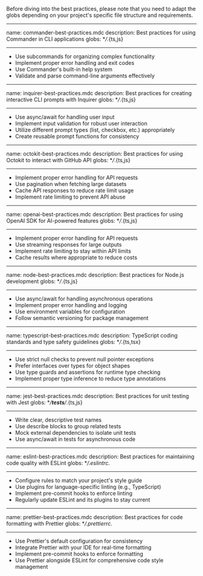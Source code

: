 Before diving into the best practices, please note that you need to adapt the globs depending on your project's specific file structure and requirements.

---

name: commander-best-practices.mdc
description: Best practices for using Commander in CLI applications
globs: \*_/_.{ts,js}

---

- Use subcommands for organizing complex functionality
- Implement proper error handling and exit codes
- Use Commander's built-in help system
- Validate and parse command-line arguments effectively

---

name: inquirer-best-practices.mdc
description: Best practices for creating interactive CLI prompts with Inquirer
globs: \*_/_.{ts,js}

---

- Use async/await for handling user input
- Implement input validation for robust user interaction
- Utilize different prompt types (list, checkbox, etc.) appropriately
- Create reusable prompt functions for consistency

---

name: octokit-best-practices.mdc
description: Best practices for using Octokit to interact with GitHub API
globs: \*_/_.{ts,js}

---

- Implement proper error handling for API requests
- Use pagination when fetching large datasets
- Cache API responses to reduce rate limit usage
- Implement rate limiting to prevent API abuse

---

name: openai-best-practices.mdc
description: Best practices for using OpenAI SDK for AI-powered features
globs: \*_/_.{ts,js}

---

- Implement proper error handling for API requests
- Use streaming responses for large outputs
- Implement rate limiting to stay within API limits
- Cache results where appropriate to reduce costs

---

name: node-best-practices.mdc
description: Best practices for Node.js development
globs: \*_/_.{ts,js}

---

- Use async/await for handling asynchronous operations
- Implement proper error handling and logging
- Use environment variables for configuration
- Follow semantic versioning for package management

---

name: typescript-best-practices.mdc
description: TypeScript coding standards and type safety guidelines
globs: \*_/_.{ts,tsx}

---

- Use strict null checks to prevent null pointer exceptions
- Prefer interfaces over types for object shapes
- Use type guards and assertions for runtime type checking
- Implement proper type inference to reduce type annotations

---

name: jest-best-practices.mdc
description: Best practices for unit testing with Jest
globs: \*_/**tests**/_.{ts,js}

---

- Write clear, descriptive test names
- Use describe blocks to group related tests
- Mock external dependencies to isolate unit tests
- Use async/await in tests for asynchronous code

---

name: eslint-best-practices.mdc
description: Best practices for maintaining code quality with ESLint
globs: \*_/.eslintrc._

---

- Configure rules to match your project's style guide
- Use plugins for language-specific linting (e.g., TypeScript)
- Implement pre-commit hooks to enforce linting
- Regularly update ESLint and its plugins to stay current

---

name: prettier-best-practices.mdc
description: Best practices for code formatting with Prettier
globs: \*_/.prettierrc._

---

- Use Prettier's default configuration for consistency
- Integrate Prettier with your IDE for real-time formatting
- Implement pre-commit hooks to enforce formatting
- Use Prettier alongside ESLint for comprehensive code style management
